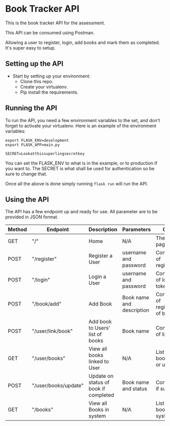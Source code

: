 # Book Tracker API
This is the book tracker API for the assessment.

This API can be consumed using Postman.

Allowing a user to register, login, add books and mark them as completed.
It's super easy to setup.

## Setting up the API
  - Start by setting up your environment:
    - Clone this repo.
    - Create your virtualenv.
    - Pip install the requirements.

## Running the API
To run the API, you need a few environment variables to the set, and don't forget to activate your virtualenv.
Here is an example of the environment variables:
  ```
  export FLASK_ENV=development
  export FLASK_APP=main.py

  SECRET=Lookatthissuperlingsecretkey
  ```

You can set the FLASK_ENV to what is in the example, or to production if you want to.
The SECRET is what shall be used for authentication so be sure to change that.

Once all the above is done simply running `flask run` will run the API.


## Using the API
The API has a few endpoint up and ready for use.
All parameter are to be provided in JSON format.

| Method | Endpoint | Description | Parameters | Output |
| ----- | ------ | ------ | ------ | ------ |
| GET | "/" | Home | N/A | The home page |
| POST | "/register" | Register a User | username and password | Confirmation of registration |
| POST | "/login" | Login a User | username and password | Confirmation of login and token |
| POST | "/book/add" | Add Book | Book name and description | Confirmation of registration of book |
| POST | "/user/link/book" | Add book to Users' list of books | Book name | Confirmation of link |
| GET | "/user/books" | View all books linked to User | N/A | List of all books, read or unread |
| POST | "/user/books/update" | Update on status of book if completed | Book name and status | Confirmation if success |
| GET | "/books" | View all Books in system | N/A | List of all books in system  |
